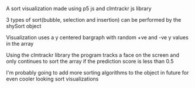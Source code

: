 A sort visualization made using p5 js and clmtrackr js library

3 types of sort(bubble, selection and insertion) can be performed by the shySort object

Visualization uses a y centered bargraph with random +ve and -ve y values in the array

Using the clmtrackr library the program tracks a face on the screen and only continues to sort the array if the prediction score is less than 0.5

I'm probably going to add more sorting algorithms to the object in future for even cooler looking sort visualizations
